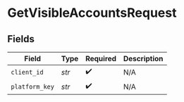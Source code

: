 # GetVisibleAccountsRequest


## Fields

| Field              | Type               | Required           | Description        |
| ------------------ | ------------------ | ------------------ | ------------------ |
| `client_id`        | *str*              | :heavy_check_mark: | N/A                |
| `platform_key`     | *str*              | :heavy_check_mark: | N/A                |